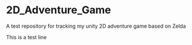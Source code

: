 # 2D_Adventure_Game
A test repository for tracking my unity 2D adventure game based on Zelda

This is a test line
